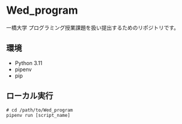 # Wed_program

一橋大学 プログラミング授業課題を扱い提出するためのリポジトリです。

## 環境
- Python 3.11
- pipenv 
- pip

## ローカル実行
```shell
# cd /path/to/Wed_program
pipenv run [script_name]
```

   